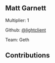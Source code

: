 
## Matt Garnett
Multiplier: 1

Github: [@lightclient](https://github.com/lightclient)

Team: Geth

## Contributions
